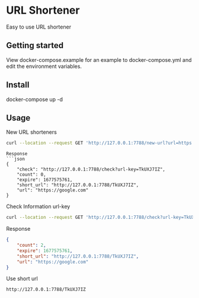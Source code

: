 # URL Shortener
Easy to use URL shortener

## Getting started
View docker-compose.example for an example to docker-compose.yml and edit the environment variables.

## Install
docker-compose up -d

## Usage
New URL shorteners
```bash
curl --location --request GET 'http://127.0.0.1:7788/new-url?url=https://google.com&expire=315360000'
```
```
Response
```json
{
    "check": "http://127.0.0.1:7788/check?url-key=TkUXJ7IZ",
    "count": 0,
    "expire": 1677575761,
    "short_url": "http://127.0.0.1:7788/TkUXJ7IZ",
    "url": "https://google.com"
}
```

Check Information url-key
```bash
curl --location --request GET 'http://127.0.0.1:7788/check?url-key=TkUXJ7IZ'
```
Response
```json
{
    "count": 2,
    "expire": 1677575761,
    "short_url": "http://127.0.0.1:7788/TkUXJ7IZ",
    "url": "https://google.com"
}
```

Use short url
```bash
http://127.0.0.1:7788/TkUXJ7IZ
```